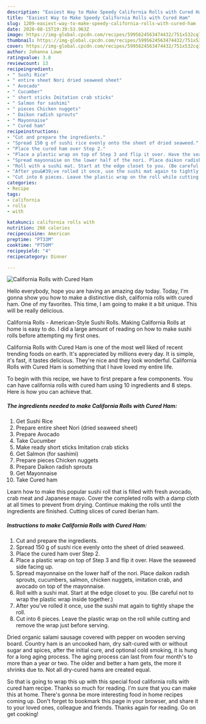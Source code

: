 ```yaml
---
description: "Easiest Way to Make Speedy California Rolls with Cured Ham"
title: "Easiest Way to Make Speedy California Rolls with Cured Ham"
slug: 1209-easiest-way-to-make-speedy-california-rolls-with-cured-ham
date: 2020-08-15T19:39:53.963Z
image: https://img-global.cpcdn.com/recipes/5995624563474432/751x532cq70/california-rolls-with-cured-ham-recipe-main-photo.jpg
thumbnail: https://img-global.cpcdn.com/recipes/5995624563474432/751x532cq70/california-rolls-with-cured-ham-recipe-main-photo.jpg
cover: https://img-global.cpcdn.com/recipes/5995624563474432/751x532cq70/california-rolls-with-cured-ham-recipe-main-photo.jpg
author: Johanna Lowe
ratingvalue: 3.8
reviewcount: 13
recipeingredient:
- " Sushi Rice"
- " entire sheet Nori dried seaweed sheet"
- " Avocado"
- " Cucumber"
- " short sticks Imitation crab sticks"
- " Salmon for sashimi"
- " pieces Chicken nuggets"
- " Daikon radish sprouts"
- " Mayonnaise"
- " Cured ham"
recipeinstructions:
- "Cut and prepare the ingredients."
- "Spread 150 g of sushi rice evenly onto the sheet of dried seaweed."
- "Place the cured ham over Step 2."
- "Place a plastic wrap on top of Step 3 and flip it over. Have the seaweed side facing up."
- "Spread mayonnaise on the lower half of the nori. Place daikon radish sprouts, cucumbers, salmon, chicken nuggets, imitation crab, and avocado on top of the mayonnaise."
- "Roll with a sushi mat. Start at the edge closet to you. (Be careful not to wrap the plastic wrap inside together.)"
- "After you&#39;ve rolled it once, use the sushi mat again to tightly shape the roll."
- "Cut into 6 pieces. Leave the plastic wrap on the roll while cutting and remove the wrap just before serving."
categories:
- Recipe
tags:
- california
- rolls
- with

katakunci: california rolls with 
nutrition: 268 calories
recipecuisine: American
preptime: "PT33M"
cooktime: "PT50M"
recipeyield: "4"
recipecategory: Dinner

---
```



![California Rolls with Cured Ham](https://img-global.cpcdn.com/recipes/5995624563474432/751x532cq70/california-rolls-with-cured-ham-recipe-main-photo.jpg)

Hello everybody, hope you are having an amazing day today. Today, I'm gonna show you how to make a distinctive dish, california rolls with cured ham. One of my favorites. This time, I am going to make it a bit unique. This will be really delicious.

California Rolls - American-Style Sushi Rolls. Making California Rolls at home is easy to do. I did a large amount of reading on how to make sushi rolls before attempting my first ones.

California Rolls with Cured Ham is one of the most well liked of recent trending foods on earth. It's appreciated by millions every day. It is simple, it's fast, it tastes delicious. They're nice and they look wonderful. California Rolls with Cured Ham is something that I have loved my entire life.


To begin with this recipe, we have to first prepare a few components. You can have california rolls with cured ham using 10 ingredients and 8 steps. Here is how you can achieve that.

<!--inarticleads1-->

##### The ingredients needed to make California Rolls with Cured Ham:

1. Get  Sushi Rice
1. Prepare  entire sheet Nori (dried seaweed sheet)
1. Prepare  Avocado
1. Take  Cucumber
1. Make ready  short sticks Imitation crab sticks
1. Get  Salmon (for sashimi)
1. Prepare  pieces Chicken nuggets
1. Prepare  Daikon radish sprouts
1. Get  Mayonnaise
1. Take  Cured ham


Learn how to make this popular sushi roll that is filled with fresh avocado, crab meat and Japanese mayo. Cover the completed rolls with a damp cloth at all times to prevent from drying. Continue making the rolls until the ingredients are finished. Cutting slices of cured iberian ham. 

<!--inarticleads2-->

##### Instructions to make California Rolls with Cured Ham:

1. Cut and prepare the ingredients.
1. Spread 150 g of sushi rice evenly onto the sheet of dried seaweed.
1. Place the cured ham over Step 2.
1. Place a plastic wrap on top of Step 3 and flip it over. Have the seaweed side facing up.
1. Spread mayonnaise on the lower half of the nori. Place daikon radish sprouts, cucumbers, salmon, chicken nuggets, imitation crab, and avocado on top of the mayonnaise.
1. Roll with a sushi mat. Start at the edge closet to you. (Be careful not to wrap the plastic wrap inside together.)
1. After you&#39;ve rolled it once, use the sushi mat again to tightly shape the roll.
1. Cut into 6 pieces. Leave the plastic wrap on the roll while cutting and remove the wrap just before serving.


Dried organic salami sausage covered with pepper on wooden serving board. Country ham is an uncooked ham, dry salt-cured with or without sugar and spices, after the initial cure, and optional cold smoking, it is hung for a long aging process. The aging process can last from four month&#39;s to more than a year or two. The older and better a ham gets, the more it shrinks due to. Not all dry-cured hams are created equal. 

So that is going to wrap this up with this special food california rolls with cured ham recipe. Thanks so much for reading. I'm sure that you can make this at home. There's gonna be more interesting food in home recipes coming up. Don't forget to bookmark this page in your browser, and share it to your loved ones, colleague and friends. Thanks again for reading. Go on get cooking!
